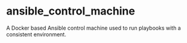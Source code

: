 # ansible_control_machine
A Docker based Ansible control machine used to run playbooks with a consistent environment.
